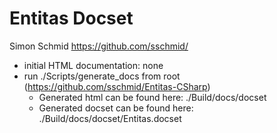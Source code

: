 Entitas Docset
==============

Simon Schmid
https://github.com/sschmid/

* initial HTML documentation: none
* run ./Scripts/generate_docs from root (https://github.com/sschmid/Entitas-CSharp)
  * Generated html can be found here: ./Build/docs/docset
  * Generated docset can be found here: ./Build/docs/docset/Entitas.docset
